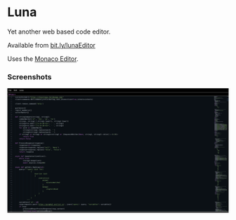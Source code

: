 # Luna
Yet another web based code editor.

Available from [bit.ly/lunaEditor](https://bit.ly/lunaEditor)

Uses the [Monaco Editor](https://github.com/microsoft/monaco-editor).

### Screenshots

![](https://github.com/nanna7077/Luna/blob/main/images/1.png?raw=true)
